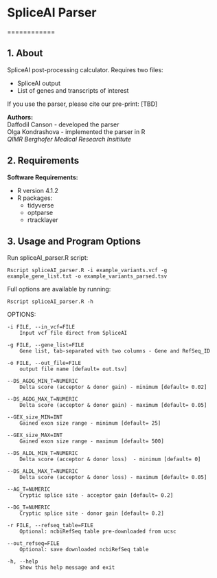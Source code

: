 # SpliceAI Parser

============

## 1. About
SpliceAI post-processing calculator. Requires two files: 
* SpliceAI output
* List of genes and transcripts of interest


If you use the parser, please cite our pre-print: [TBD]

**Authors:**  
Daffodil Canson - developed the parser   
Olga Kondrashova - implemented the parser in R  
*QIMR Berghofer Medical Research Insititute*


## 2. Requirements
**Software Requirements:**  

* R version 4.1.2
* R packages:  
	- tidyverse
	- optparse
	- rtracklayer


## 3. Usage and Program Options

Run spliceAI_parser.R script:

`Rscript spliceAI_parser.R -i example_variants.vcf -g example_gene_list.txt -o example_variants_parsed.tsv`



Full options are available by running:

`Rscript spliceAI_parser.R -h`


 OPTIONS:
 

	
	-i FILE, --in_vcf=FILE
		Input vcf file direct from SpliceAI

	-g FILE, --gene_list=FILE
		Gene list, tab-separated with two columns - Gene and RefSeq_ID

	-o FILE, --out_file=FILE
		output file name [default= out.tsv]

	--DS_AGDG_MIN_T=NUMERIC
		Delta score (acceptor & donor gain) - minimum [default= 0.02]

	--DS_AGDG_MAX_T=NUMERIC
		Delta score (acceptor & donor gain) - maximum [default= 0.05]

	--GEX_size_MIN=INT
		Gained exon size range - minimum [default= 25]

	--GEX_size_MAX=INT
		Gained exon size range - maximum [default= 500]

	--DS_ALDL_MIN_T=NUMERIC
		Delta score (acceptor & donor loss)  - minimum [default= 0]

	--DS_ALDL_MAX_T=NUMERIC
		Delta score (acceptor & donor loss) - maximum [default= 0.05]

	--AG_T=NUMERIC
		Cryptic splice site - acceptor gain [default= 0.2]

	--DG_T=NUMERIC
		Cryptic splice site - donor gain [default= 0.2]

	-r FILE, --refseq_table=FILE
		Optional: ncbiRefSeq table pre-downloaded from ucsc

	--out_refseq=FILE
		Optional: save downloaded ncbiRefSeq table

	-h, --help
		Show this help message and exit
